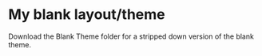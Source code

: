 # My blank layout/theme

Download the Blank Theme folder for a stripped down version of the blank theme.
